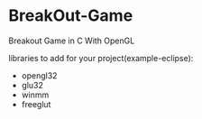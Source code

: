 # BreakOut-Game
Breakout Game in C With OpenGL

libraries to add for your project(example-eclipse):
- opengl32
- glu32
- winmm
- freeglut
